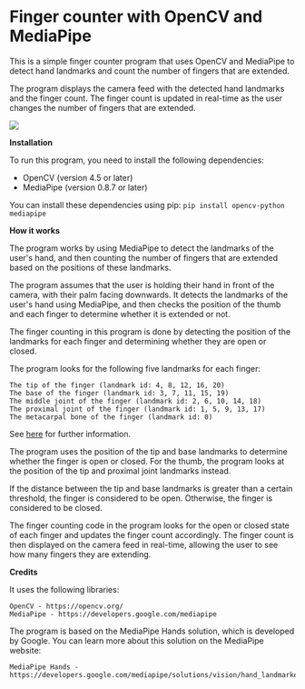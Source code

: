 # Finger counter with OpenCV and MediaPipe

This is a simple finger counter program that uses OpenCV and MediaPipe to detect hand landmarks and count the number of fingers that are extended.

The program displays the camera feed with the detected hand landmarks and the finger count. The finger count is updated in real-time as the user changes the number of fingers that are extended.

<img src="https://github.com/d-kleine/finger_counter_webcam/blob/main/webcam.gif">

**Installation**

To run this program, you need to install the following dependencies:
* OpenCV (version 4.5 or later)
* MediaPipe (version 0.8.7 or later)

You can install these dependencies using pip:
`pip install opencv-python mediapipe`

**How it works**

The program works by using MediaPipe to detect the landmarks of the user's hand, and then counting the number of fingers that are extended based on the positions of these landmarks.

The program assumes that the user is holding their hand in front of the camera, with their palm facing downwards. It detects the landmarks of the user's hand using MediaPipe, and then checks the position of the thumb and each finger to determine whether it is extended or not.

The finger counting in this program is done by detecting the position of the landmarks for each finger and determining whether they are open or closed.

The program looks for the following five landmarks for each finger:

    The tip of the finger (landmark id: 4, 8, 12, 16, 20)
    The base of the finger (landmark id: 3, 7, 11, 15, 19)
    The middle joint of the finger (landmark id: 2, 6, 10, 14, 18)
    The proximal joint of the finger (landmark id: 1, 5, 9, 13, 17)
    The metacarpal bone of the finger (landmark id: 0)

See <a href="https://developers.google.com/mediapipe/solutions/vision/hand_landmarker#models">here</a> for further information.

The program uses the position of the tip and base landmarks to determine whether the finger is open or closed. For the thumb, the program looks at the position of the tip and proximal joint landmarks instead.

If the distance between the tip and base landmarks is greater than a certain threshold, the finger is considered to be open. Otherwise, the finger is considered to be closed.

The finger counting code in the program looks for the open or closed state of each finger and updates the finger count accordingly. The finger count is then displayed on the camera feed in real-time, allowing the user to see how many fingers they are extending.

**Credits**

It uses the following libraries:

    OpenCV - https://opencv.org/
    MediaPipe - https://developers.google.com/mediapipe

The program is based on the MediaPipe Hands solution, which is developed by Google. You can learn more about this solution on the MediaPipe website:

    MediaPipe Hands - https://developers.google.com/mediapipe/solutions/vision/hand_landmarker

